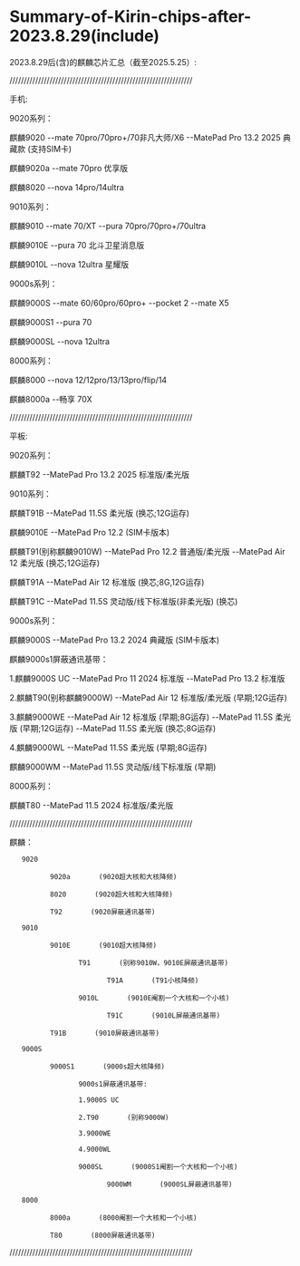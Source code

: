 # Summary-of-Kirin-chips-after-2023.8.29(include)
2023.8.29后(含)的麒麟芯片汇总（截至2025.5.25）:

////////////////////////////////////////////////////////////////

手机: 


9020系列：

麒麟9020 --mate 70pro/70pro+/70非凡大师/X6 --MatePad Pro 13.2 2025 典藏款 (支持SIM卡)

麒麟9020a --mate 70pro 优享版

麒麟8020 --nova 14pro/14ultra


9010系列：

麒麟9010 --mate 70/XT --pura 70pro/70pro+/70ultra

麒麟9010E --pura 70 北斗卫星消息版

麒麟9010L --nova 12ultra 星耀版


9000s系列：

麒麟9000S --mate 60/60pro/60pro+ --pocket 2 --mate X5

麒麟9000S1 --pura 70

麒麟9000SL --nova 12ultra 


8000系列：

麒麟8000 --nova 12/12pro/13/13pro/flip/14

麒麟8000a --畅享 70X

////////////////////////////////////////////////////////////////

平板:


9020系列：

麒麟T92 --MatePad Pro 13.2 2025 标准版/柔光版


9010系列：

麒麟T91B --MatePad 11.5S 柔光版 (换芯;12G运存)

麒麟9010E --MatePad Pro 12.2 (SIM卡版本)

麒麟T91(别称麒麟9010W) --MatePad Pro 12.2 普通版/柔光版 --MatePad Air 12 柔光版 (换芯;12G运存)

麒麟T91A --MatePad Air 12 标准版 (换芯;8G,12G运存)

麒麟T91C --MatePad 11.5S 灵动版/线下标准版(非柔光版) (换芯)


9000s系列：

麒麟9000S --MatePad Pro 13.2 2024 典藏版 (SIM卡版本)

麒麟9000s1屏蔽通讯基带：

1.麒麟9000S UC --MatePad Pro 11 2024 标准版 --MatePad Pro 13.2 标准版

2.麒麟T90(别称麒麟9000W) --MatePad Air 12 标准版/柔光版 (早期;12G运存)

3.麒麟9000WE --MatePad Air 12 标准版 (早期;8G运存) --MatePad 11.5S 柔光版 (早期;12G运存) --MatePad 11.5S 柔光版 (换芯;8G运存)

4.麒麟9000WL --MatePad 11.5S 柔光版 (早期;8G运存)

麒麟9000WM --MatePad 11.5S 灵动版/线下标准版 (早期)


8000系列：

麒麟T80 --MatePad 11.5 2024 标准版/柔光版

////////////////////////////////////////////////////////////////

麒麟： 

       9020

              9020a       (9020超大核和大核降频)

              8020       (9020超大核和大核降频)

              T92       (9020屏蔽通讯基带) 
       
       9010 
       
              9010E       (9010超大核降频) 
                
                     T91       (别称9010W，9010E屏蔽通讯基带)

                            T91A       (T91小核降频)
                           
                     9010L       (9010E阉割一个大核和一个小核) 

                            T91C       (9010L屏蔽通讯基带)

              T91B       (9010屏蔽通讯基带)
                
       9000S 
       
              9000S1       (9000s超大核降频) 

                     9000s1屏蔽通讯基带:
                
                     1.9000S UC
                           
                     2.T90       (别称9000W)
                           
                     3.9000WE

                     4.9000WL
                           
                     9000SL       (9000S1阉割一个大核和一个小核)
                
                            9000WM       (9000SL屏蔽通讯基带)
                           
       8000

              8000a       (8000阉割一个大核和一个小核)

              T80       (8000屏蔽通讯基带)
       
////////////////////////////////////////////////////////////////
